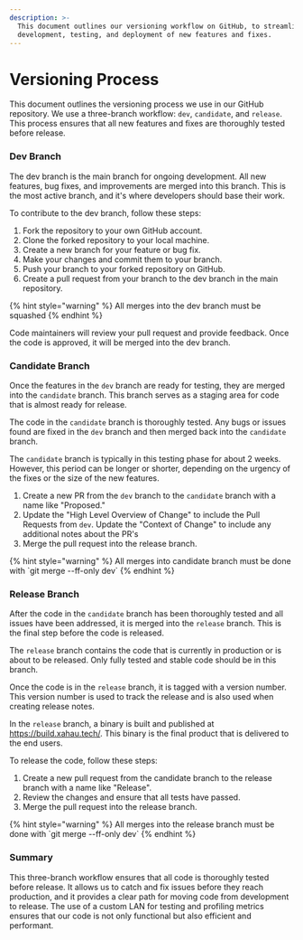 ```yaml
---
description: >-
  This document outlines our versioning workflow on GitHub, to streamline the
  development, testing, and deployment of new features and fixes.
---
```


# Versioning Process

This document outlines the versioning process we use in our GitHub repository. We use a three-branch workflow: `dev`, `candidate`, and `release`. This process ensures that all new features and fixes are thoroughly tested before release.

### Dev Branch

The dev branch is the main branch for ongoing development. All new features, bug fixes, and improvements are merged into this branch. This is the most active branch, and it's where developers should base their work.

To contribute to the dev branch, follow these steps:

1. Fork the repository to your own GitHub account.
2. Clone the forked repository to your local machine.
3. Create a new branch for your feature or bug fix.
4. Make your changes and commit them to your branch.
5. Push your branch to your forked repository on GitHub.
6. Create a pull request from your branch to the dev branch in the main repository.

{% hint style="warning" %}
All merges into the dev branch must be squashed
{% endhint %}

Code maintainers will review your pull request and provide feedback. Once the code is approved, it will be merged into the dev branch.

### Candidate Branch

Once the features in the `dev` branch are ready for testing, they are merged into the `candidate` branch. This branch serves as a staging area for code that is almost ready for release.

The code in the `candidate` branch is thoroughly tested. Any bugs or issues found are fixed in the `dev` branch and then merged back into the `candidate` branch.

The `candidate` branch is typically in this testing phase for about 2 weeks. However, this period can be longer or shorter, depending on the urgency of the fixes or the size of the new features.

1. Create a new PR from the `dev` branch to the `candidate` branch with a name like "Proposed."
2. Update the "High Level Overview of Change" to include the Pull Requests from `dev`. Update the "Context of Change" to include any additional notes about the PR's
3. Merge the pull request into the release branch.

{% hint style="warning" %}
All merges into candidate branch must be done with \`git merge --ff-only dev\`
{% endhint %}

### Release Branch

After the code in the `candidate` branch has been thoroughly tested and all issues have been addressed, it is merged into the `release` branch. This is the final step before the code is released.

The `release` branch contains the code that is currently in production or is about to be released. Only fully tested and stable code should be in this branch.

Once the code is in the `release` branch, it is tagged with a version number. This version number is used to track the release and is also used when creating release notes.

In the `release` branch, a binary is built and published at https://build.xahau.tech/. This binary is the final product that is delivered to the end users.

To release the code, follow these steps:

1. Create a new pull request from the candidate branch to the release branch with a name like "Release".
2. Review the changes and ensure that all tests have passed.
3. Merge the pull request into the release branch.

{% hint style="warning" %}
All merges into the release branch must be done with \`git merge --ff-only dev\`
{% endhint %}

### Summary

This three-branch workflow ensures that all code is thoroughly tested before release. It allows us to catch and fix issues before they reach production, and it provides a clear path for moving code from development to release. The use of a custom LAN for testing and profiling metrics ensures that our code is not only functional but also efficient and performant.


